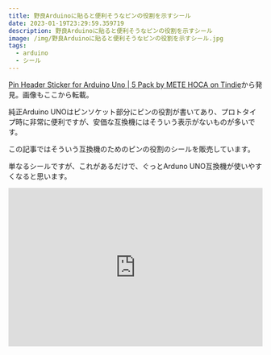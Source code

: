 ```yaml
---
title: 野良Arduinoに貼ると便利そうなピンの役割を示すシール
date: 2023-01-19T23:29:59.359719
description: 野良Arduinoに貼ると便利そうなピンの役割を示すシール
image: /img/野良Arduinoに貼ると便利そうなピンの役割を示すシール.jpg
tags:
  - arduino
  - シール
---
```

[Pin Header Sticker for Arduino Uno | 5 Pack by METE HOCA on Tindie](https://www.tindie.com/products/metehoca/pin-header-sticker-for-arduino-uno-5-pack/)から発見。画像もここから転載。

純正Arduino UNOはピンソケット部分にピンの役割が書いてあり、プロトタイプ時に非常に便利ですが、安価な互換機にはそういう表示がないものが多いです。

この記事ではそういう互換機のためのピンの役割のシールを販売しています。

単なるシールですが、これがあるだけで、ぐっとArduno UNO互換機が使いやすくなると思います。

<iframe width="100%" height="315" src="https://www.youtube.com/embed/it0xAfsI4b8" title="YouTube video player" frameborder="0" allow="accelerometer; autoplay; clipboard-write; encrypted-media; gyroscope; picture-in-picture" allowfullscreen></iframe>

